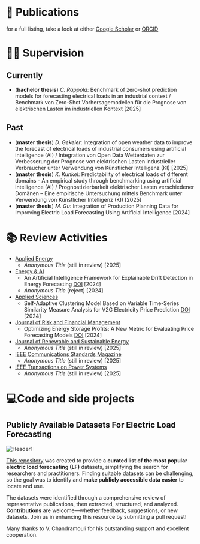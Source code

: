 # 🔬 Publications
for a full listing, take a look at either [Google Scholar](https://scholar.google.de/citations?user=6h9XLFwAAAAJ&hl=de&oi=ao) or [ORCID](https://orcid.org/0000-0002-6265-9877)

# 👨‍🎓 Supervision
## Currently
- (**bachelor thesis**) *C. Rappold*: Benchmark of zero-shot prediction models for forecasting electrical loads in an industrial context / Benchmark von Zero-Shot Vorhersagemodellen für die Prognose von elektrischen Lasten im industriellen Kontext [2025]

## Past
- (**master thesis**) *D. Gekeler*: Integration of open weather data to improve the forecast of electrical loads of industrial consumers using artificial intelligence (AI) / Integration von Open Data Wetterdaten zur Verbesserung der Prognose von elektrischen Lasten industrieller Verbraucher unter Verwendung von Künstlicher Intelligenz (KI) [2025]
- (**master thesis**) *K. Kunkel*: Predictability of electrical loads of different domains - An empirical study through benchmarking using artificial intelligence (AI) / Prognostizierbarkeit elektrischer Lasten verschiedener Domänen – Eine empirische Untersuchung mittels Benchmark unter Verwendung von Künstlicher Intelligenz (KI) [2025]
- (**master thesis**) *M. Gu*: Integration of Production Planning Data for Improving Electric Load Forecasting Using Artificial Intelligence [2024]

# 📚 Review Activities
- [Applied Energy](https://www.sciencedirect.com/journal/applied-energy)
  - *Anonymous Title* (still in review) [2025]   
- [Energy & AI](https://www.sciencedirect.com/journal/energy-and-ai)
  - An Artificial Intelligence Framework for Explainable Drift Detection in Energy Forecasting [DOI](https://doi.org/10.1016/j.egyai.2024.100403) [2024]
  - *Anonymous Title* (reject) [2024]  
- [Applied Sciences](https://www.mdpi.com/journal/applsci)
  - Self-Adaptive Clustering Model Based on Variable Time-Series Similarity Measure Analysis for V2G Electricity Price Prediction [DOI](https://doi.org/10.3390/app15042069) [2024]  
- [Journal of Risk and Financial Management](https://www.mdpi.com/journal/jrfm)
  - Optimizing Energy Storage Profits: A New Metric for Evaluating Price Forecasting Models [DOI](https://doi.org/10.3390/jrfm17120538) [2024]
- [Journal of Renewable and Sustainable Energy](https://pubs.aip.org/aip/jrse)
  - *Anonymous Title* (still in review) [2025]
- [IEEE Communications Standards Magazine](https://www.comsoc.org/publications/magazines/ieee-communications-standards-magazine)
  - *Anonymous Title* (still in review) [2025]
- [IEEE Transactions on Power Systems](https://xplorestaging.ieee.org/xpl/RecentIssue.jsp?punumber=59)
  - *Anonymous Title* (still in review) [2025]


# 💻Code and side projects
## Publicly Available Datasets For Electric Load Forecasting
![Header1](https://github.com/user-attachments/assets/d06fd4a8-9dea-462b-bc8f-ce1002430c12)

[This repository](https://github.com/LSB-dev/Publicly-Available-Datasets-For-Electric-Load-Forecasting) was created to provide a **curated list of the most popular electric load forecasting (LF)** datasets, simplifying the search for researchers and practitioners. Finding suitable datasets can be challenging, so the goal was to identify and **make publicly accessible data easier** to locate and use.

The datasets were identified through a comprehensive review of representative publications, then extracted, structured, and analyzed. **Contributions** are welcome—whether feedback, suggestions, or new datasets. Join us in enhancing this resource by submitting a pull request!

Many thanks to V. Chandramouli for his outstanding support and excellent cooperation.


